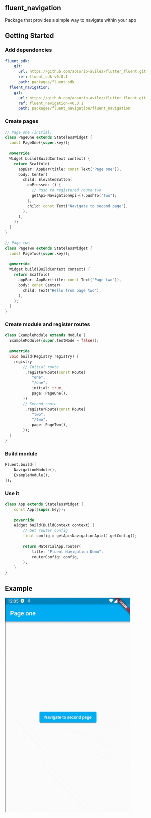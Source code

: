 ## fluent_navigation
Package that provides a simple way to navigate within your app

## Getting Started

### Add dependencies

```yaml
fluent_sdk:
    git:
      url: https://github.com/aosorio-avilez/flutter_fluent.git
      ref: fluent_sdk-v0.0.1
      path: packages/fluent_sdk
  fluent_navigation:
    git:
      url: https://github.com/aosorio-avilez/flutter_fluent.git
      ref: fluent_navigation-v0.0.1
      path: packages/fluent_navigation/fluent_navigation
```

### Create pages

```dart
// Page one (initial)
class PageOne extends StatelessWidget {
  const PageOne({super.key});

  @override
  Widget build(BuildContext context) {
    return Scaffold(
      appBar: AppBar(title: const Text("Page one")),
      body: Center(
        child: ElevatedButton(
          onPressed: () {
            // Push to registered route two
            getApi<NavigationApi>().pushTo("two");
          },
          child: const Text("Navigate to second page"),
        ),
      ),
    );
  }
}

// Page two
class PageTwo extends StatelessWidget {
  const PageTwo({super.key});

  @override
  Widget build(BuildContext context) {
    return Scaffold(
      appBar: AppBar(title: const Text("Page two")),
      body: const Center(
        child: Text("Hello from page two"),
      ),
    );
  }
}
```

### Create module and register routes

```dart
class ExampleModule extends Module {
  ExampleModule({super.testMode = false});

  @override
  void build(Registry registry) {
    registry
        // Initial route
        ..registerRoute(const Route(
            "one",
            "/one",
            initial: true,
            page: PageOne(),
        ))
        // Second route
        ..registerRoute(const Route(
            "two",
            "/two",
            page: PageTwo(),
        ));
  }
}
```

### Build module

```dart
Fluent.build([
    NavigationModule(),
    ExampleModule(),
]);
```

### Use it
```dart
class App extends StatelessWidget {
    const App({super.key});

    @override
    Widget build(BuildContext context) {    
        // Get router config
        final config = getApi<NavigationApi>().getConfig();
        
        return MaterialApp.router(
            title: "Fluent Navigation Demo",
            routerConfig: config,
        );
    }
}
```

## Example

<img src="https://raw.githubusercontent.com/aosorio-avilez/flutter_fluent/main/resources/fluent_navigation_example.gif" width="400" />